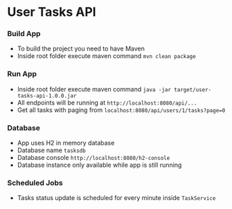 # User Tasks API

### Build App
- To build the project you need to have Maven
- Inside root folder execute maven command `mvn clean package`

### Run App
- Inside root folder execute maven command `java -jar target/user-tasks-api-1.0.0.jar`
- All endpoints will be running at `http://localhost:8080/api/...`
- Get all tasks with paging from `localhost:8080/api/users/1/tasks?page=0`

### Database
- App uses H2 in memory database
- Database name `tasksdb`
- Database console `http://localhost:8080/h2-console`
- Database instance only available while app is still running

### Scheduled Jobs
- Tasks status update is scheduled for every minute inside `TaskService`